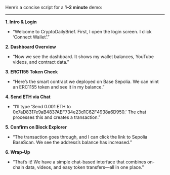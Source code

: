 Here’s a concise script for a **1–2 minute** demo:

---

**1. Intro & Login**
- “Welcome to CryptoDailyBrief. First, I open the login screen. I click ‘Connect Wallet’.”

**2. Dashboard Overview**
- “Now we see the dashboard. It shows my wallet balances, YouTube videos, and contract data.”

**3. ERC1155 Token Check**
- “Here’s the smart contract we deployed on Base Sepolia. We can mint an ERC1155 token and see it in my balance.”

**4. Send ETH via Chat**
- “I’ll type ‘Send 0.001 ETH to 0x7aD8317e9aB4837AEF734e23d1C62F4938a6D950.’ The chat processes this and creates a transaction.”

**5. Confirm on Block Explorer**
- “The transaction goes through, and I can click the link to Sepolia BaseScan. We see the address’s balance has increased.”

**6. Wrap-Up**
- “That’s it! We have a simple chat-based interface that combines on-chain data, videos, and easy token transfers—all in one place.”
